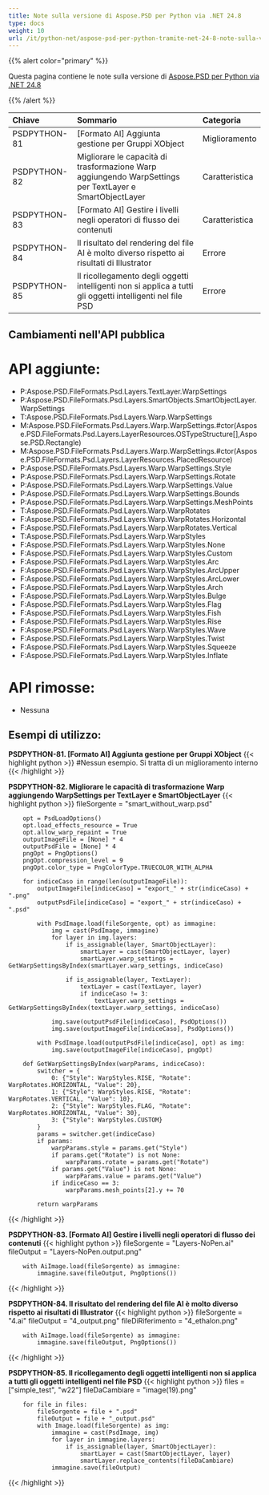 ```yaml
---
title: Note sulla versione di Aspose.PSD per Python via .NET 24.8
type: docs
weight: 10
url: /it/python-net/aspose-psd-per-python-tramite-net-24-8-note-sulla-versione/
---
```


{{% alert color="primary" %}}

Questa pagina contiene le note sulla versione di [Aspose.PSD per Python via .NET 24.8](https://pypi.org/project/aspose-psd/)

{{% /alert %}}

| **Chiave**   | **Sommario**                                                                                          | **Categoria** |
|:-------------|:-------------------------------------------------------------------------------------------------------|:-------------|
| PSDPYTHON-81 | [Formato AI] Aggiunta gestione per Gruppi XObject                                                       | Miglioramento |
| PSDPYTHON-82 | Migliorare le capacità di trasformazione Warp aggiungendo WarpSettings per TextLayer e SmartObjectLayer | Caratteristica |
| PSDPYTHON-83 | [Formato AI] Gestire i livelli negli operatori di flusso dei contenuti                                   | Caratteristica |
| PSDPYTHON-84 | Il risultato del rendering del file AI è molto diverso rispetto ai risultati di Illustrator            | Errore       |
| PSDPYTHON-85 | Il ricollegamento degli oggetti intelligenti non si applica a tutti gli oggetti intelligenti nel file PSD | Errore       |

## **Cambiamenti nell'API pubblica**
# **API aggiunte:**

- P:Aspose.PSD.FileFormats.Psd.Layers.TextLayer.WarpSettings
- P:Aspose.PSD.FileFormats.Psd.Layers.SmartObjects.SmartObjectLayer.WarpSettings
- T:Aspose.PSD.FileFormats.Psd.Layers.Warp.WarpSettings
- M:Aspose.PSD.FileFormats.Psd.Layers.Warp.WarpSettings.#ctor(Aspose.PSD.FileFormats.Psd.Layers.LayerResources.OSTypeStructure[],Aspose.PSD.Rectangle)
- M:Aspose.PSD.FileFormats.Psd.Layers.Warp.WarpSettings.#ctor(Aspose.PSD.FileFormats.Psd.Layers.LayerResources.PlacedResource)
- P:Aspose.PSD.FileFormats.Psd.Layers.Warp.WarpSettings.Style
- P:Aspose.PSD.FileFormats.Psd.Layers.Warp.WarpSettings.Rotate
- P:Aspose.PSD.FileFormats.Psd.Layers.Warp.WarpSettings.Value
- P:Aspose.PSD.FileFormats.Psd.Layers.Warp.WarpSettings.Bounds
- P:Aspose.PSD.FileFormats.Psd.Layers.Warp.WarpSettings.MeshPoints
- T:Aspose.PSD.FileFormats.Psd.Layers.Warp.WarpRotates
- F:Aspose.PSD.FileFormats.Psd.Layers.Warp.WarpRotates.Horizontal
- F:Aspose.PSD.FileFormats.Psd.Layers.Warp.WarpRotates.Vertical
- T:Aspose.PSD.FileFormats.Psd.Layers.Warp.WarpStyles
- F:Aspose.PSD.FileFormats.Psd.Layers.Warp.WarpStyles.None
- F:Aspose.PSD.FileFormats.Psd.Layers.Warp.WarpStyles.Custom
- F:Aspose.PSD.FileFormats.Psd.Layers.Warp.WarpStyles.Arc
- F:Aspose.PSD.FileFormats.Psd.Layers.Warp.WarpStyles.ArcUpper
- F:Aspose.PSD.FileFormats.Psd.Layers.Warp.WarpStyles.ArcLower
- F:Aspose.PSD.FileFormats.Psd.Layers.Warp.WarpStyles.Arch
- F:Aspose.PSD.FileFormats.Psd.Layers.Warp.WarpStyles.Bulge
- F:Aspose.PSD.FileFormats.Psd.Layers.Warp.WarpStyles.Flag
- F:Aspose.PSD.FileFormats.Psd.Layers.Warp.WarpStyles.Fish
- F:Aspose.PSD.FileFormats.Psd.Layers.Warp.WarpStyles.Rise
- F:Aspose.PSD.FileFormats.Psd.Layers.Warp.WarpStyles.Wave
- F:Aspose.PSD.FileFormats.Psd.Layers.Warp.WarpStyles.Twist
- F:Aspose.PSD.FileFormats.Psd.Layers.Warp.WarpStyles.Squeeze
- F:Aspose.PSD.FileFormats.Psd.Layers.Warp.WarpStyles.Inflate

# **API rimosse:**
- Nessuna

## **Esempi di utilizzo:**

**PSDPYTHON-81. [Formato AI] Aggiunta gestione per Gruppi XObject**
{{< highlight python >}}
#Nessun esempio. Si tratta di un miglioramento interno
{{< /highlight >}}

**PSDPYTHON-82. Migliorare le capacità di trasformazione Warp aggiungendo WarpSettings per TextLayer e SmartObjectLayer**
{{< highlight python >}}
        fileSorgente = "smart_without_warp.psd"
        
        opt = PsdLoadOptions()
        opt.load_effects_resource = True
        opt.allow_warp_repaint = True
        outputImageFile = [None] * 4
        outputPsdFile = [None] * 4
        pngOpt = PngOptions()
        pngOpt.compression_level = 9
        pngOpt.color_type = PngColorType.TRUECOLOR_WITH_ALPHA

        for indiceCaso in range(len(outputImageFile)):
            outputImageFile[indiceCaso] = "export_" + str(indiceCaso) + ".png"
            outputPsdFile[indiceCaso] = "export_" + str(indiceCaso) + ".psd"

            with PsdImage.load(fileSorgente, opt) as immagine:
                img = cast(PsdImage, immagine)
                for layer in img.layers:
                    if is_assignable(layer, SmartObjectLayer):
                        smartLayer = cast(SmartObjectLayer, layer)
                        smartLayer.warp_settings = GetWarpSettingsByIndex(smartLayer.warp_settings, indiceCaso)

                    if is_assignable(layer, TextLayer):
                        textLayer = cast(TextLayer, layer)
                        if indiceCaso != 3:
                            textLayer.warp_settings = GetWarpSettingsByIndex(textLayer.warp_settings, indiceCaso)

                img.save(outputPsdFile[indiceCaso], PsdOptions())
                img.save(outputImageFile[indiceCaso], PsdOptions())

            with PsdImage.load(outputPsdFile[indiceCaso], opt) as img:
                img.save(outputImageFile[indiceCaso], pngOpt)

        def GetWarpSettingsByIndex(warpParams, indiceCaso):
            switcher = {
                0: {"Style": WarpStyles.RISE, "Rotate": WarpRotates.HORIZONTAL, "Value": 20},
                1: {"Style": WarpStyles.RISE, "Rotate": WarpRotates.VERTICAL, "Value": 10},
                2: {"Style": WarpStyles.FLAG, "Rotate": WarpRotates.HORIZONTAL, "Value": 30},
                3: {"Style": WarpStyles.CUSTOM}
            }
            params = switcher.get(indiceCaso)
            if params:
                warpParams.style = params.get("Style")
                if params.get("Rotate") is not None:
                    warpParams.rotate = params.get("Rotate")
                if params.get("Value") is not None:
                    warpParams.value = params.get("Value")
                if indiceCaso == 3:
                    warpParams.mesh_points[2].y += 70

            return warpParams
{{< /highlight >}}

**PSDPYTHON-83. [Formato AI] Gestire i livelli negli operatori di flusso dei contenuti**
{{< highlight python >}}
        fileSorgente = "Layers-NoPen.ai"
        fileOutput = "Layers-NoPen.output.png"

        with AiImage.load(fileSorgente) as immagine:
            immagine.save(fileOutput, PngOptions())
{{< /highlight >}}

**PSDPYTHON-84. Il risultato del rendering del file AI è molto diverso rispetto ai risultati di Illustrator**
{{< highlight python >}}
        fileSorgente = "4.ai"
        fileOutput = "4_output.png"
        fileDiRiferimento = "4_ethalon.png"

        with AiImage.load(fileSorgente) as immagine:
            immagine.save(fileOutput, PngOptions())
{{< /highlight >}}

**PSDPYTHON-85. Il ricollegamento degli oggetti intelligenti non si applica a tutti gli oggetti intelligenti nel file PSD**
{{< highlight python >}}
        files = ["simple_test", "w22"]
        fileDaCambiare = "image(19).png"

        for file in files:
            fileSorgente = file + ".psd"
            fileOutput = file + "_output.psd"
            with Image.load(fileSorgente) as img:
                immagine = cast(PsdImage, img)
                for layer in immagine.layers:
                    if is_assignable(layer, SmartObjectLayer):
                        smartLayer = cast(SmartObjectLayer, layer)
                        smartLayer.replace_contents(fileDaCambiare)
                immagine.save(fileOutput)           
{{< /highlight >}}
